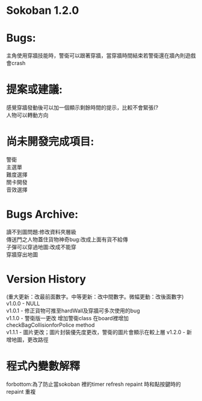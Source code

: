 ﻿# Sokoban 1.2.0

# Bugs:
  主角使用穿牆技能時，警衛可以跟著穿牆，當穿牆時間結束若警衛還在牆內則遊戲會crash

# 提案或建議:
感覺穿牆發動後可以加一個顯示剩餘時間的提示，比較不會緊張(?\
人物可以轉動方向

# 尚未開發完成項目:
警衛\
主選單\
難度選擇\
關卡開發\
音效選擇

# Bugs Archive:
讀不到圖問題:修改資料夾層級\
傳送門之人物蓋住貨物神奇bug:改成上面有貨不給傳\
子彈可以穿過地圖:改成不能穿\
穿牆穿出地圖

# Version History
(重大更新：改最前面數字。中等更新：改中間數字。微幅更動：改後面數字)\
v1.0.0 - NULL\
v1.0.1 - 修正貨物可推至hardWall及穿牆可多次使用的bug\
v1.1.0 - 警衛版一更改 增加警衛class 在board裡增加checkBagCollisionforPolice method\
v1.1.1 - 圖片更改；圖片封裝優先度更改，警衛的圖片會顯示在較上層
v1.2.0 - 新增地圖，更改路徑

# 程式內變數解釋
 forbottom:為了防止當sokoban 裡的timer refresh repaint 時和點按鍵時的repaint 重複
